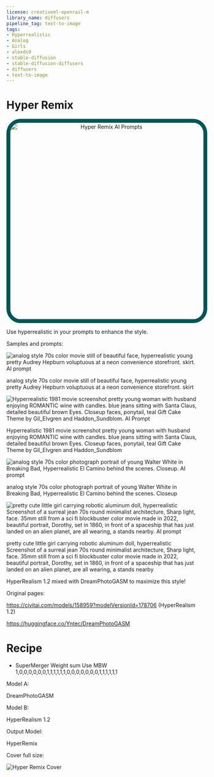 ```yaml
---
license: creativeml-openrail-m
library_name: diffusers
pipeline_tag: text-to-image
tags:
- Hyperrealistic
- Analog
- Girls
- alexds9
- stable-diffusion
- stable-diffusion-diffusers
- diffusers
- text-to-image
---
```


# Hyper Remix

<center><img src="https://cdn-uploads.huggingface.co/production/uploads/63239b8370edc53f51cd5d42/E1A01Agr50Vnwr_mNgFPp.png" style="height:512px; width:512px; border-radius: 7%; border: 10px solid #005656; padding-top:0px;" span title="Hyper Remix AI Prompts"></center>

Use hyperrealistic in your prompts to enhance the style.

Samples and prompts:

![analog style 70s color movie still of beautiful face, hyperrealistic young pretty Audrey Hepburn voluptuous at a neon convenience storefront. skirt. AI prompt](https://cdn-uploads.huggingface.co/production/uploads/63239b8370edc53f51cd5d42/przllRXIed4Q8FLkU5Ihk.png)

analog style 70s color movie still of beautiful face, hyperrealistic young pretty Audrey Hepburn voluptuous at a neon convenience storefront. skirt

![Hyperrealistic 1981 movie screenshot pretty young woman with husband enjoying ROMANTIC wine with candles. blue jeans sitting with Santa Claus, detailed beautiful brown Eyes. Closeup faces, ponytail, teal Gift Cake Theme by Gil_Elvgren and Haddon_Sundblom. AI Prompt](https://cdn-uploads.huggingface.co/production/uploads/63239b8370edc53f51cd5d42/8HqBiDDdf3_4deP62rT6z.png)

Hyperrealistic 1981 movie screenshot pretty young woman with husband enjoying ROMANTIC wine with candles. blue jeans sitting with Santa Claus, detailed beautiful brown Eyes. Closeup faces, ponytail, teal Gift Cake Theme by Gil_Elvgren and Haddon_Sundblom

![analog style 70s color photograph portrait of young Walter White in Breaking Bad, Hyperrealistic El Camino behind the scenes. Closeup. AI prompt ](https://cdn-uploads.huggingface.co/production/uploads/63239b8370edc53f51cd5d42/MDd5HnzSM-UmAGgw17Rye.png)

analog style 70s color photograph portrait of young Walter White in Breaking Bad, Hyperrealistic El Camino behind the scenes. Closeup

![pretty cute little girl carrying robotic aluminum doll, hyperrealistic Screenshot of a surreal jean 70s round minimalist architecture, Sharp light, face. 35mm still from a sci fi blockbuster color movie made in 2022, beautiful portrait, Dorothy, set in 1860, in front of a spaceship that has just landed on an alien planet, are all wearing, a stands nearby. AI prompt](https://cdn-uploads.huggingface.co/production/uploads/63239b8370edc53f51cd5d42/hpXZpMQ2uy6uPpLeG2e_Y.png)

pretty cute little girl carrying robotic aluminum doll, hyperrealistic Screenshot of a surreal jean 70s round minimalist architecture, Sharp light, face. 35mm still from a sci fi blockbuster color movie made in 2022, beautiful portrait, Dorothy, set in 1860, in front of a spaceship that has just landed on an alien planet, are all wearing, a stands nearby

HyperRealism 1.2 mixed with DreamPhotoGASM to maximize this style!

Original pages:

https://civitai.com/models/158959?modelVersionId=178706 (HyperRealism 1.2)

https://huggingface.co/Yntec/DreamPhotoGASM

# Recipe

- SuperMerger Weight sum Use MBW 1,0,0,0,0,0,0,1,1,1,1,1,1,0,0,0,0,0,0,0,1,1,1,1,1,1

Model A: 

DreamPhotoGASM

Model B:

HyperRealism 1.2

Output Model:

HyperRemix

Cover full size:

![Hyper Remix Cover](https://cdn-uploads.huggingface.co/production/uploads/63239b8370edc53f51cd5d42/E1A01Agr50Vnwr_mNgFPp.png)